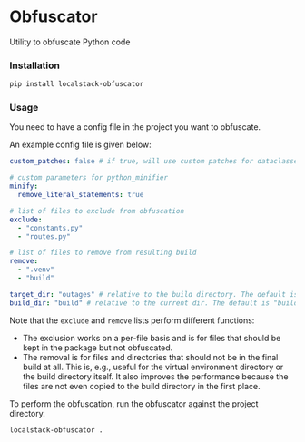 # Obfuscator

Utility to obfuscate Python code

### Installation

```bash
pip install localstack-obfuscator
```

### Usage

You need to have a config file in the project you want to obfuscate.

An example config file is given below:

```yml
custom_patches: false # if true, will use custom patches for dataclasses. Default is false.

# custom parameters for python_minifier
minify:
  remove_literal_statements: true

# list of files to exclude from obfuscation
exclude:
  - "constants.py"
  - "routes.py"

# list of files to remove from resulting build
remove:
  - ".venv"
  - "build"

target_dir: "outages" # relative to the build directory. The default is the same as current dir name
build_dir: "build" # relative to the current dir. The default is "build".
```

Note that the `exclude` and `remove` lists perform different functions:
- The exclusion works on a per-file basis and is for files that should be kept in the package but not obfuscated.
- The removal is for files and directories that should not be in the final build at all.
  This is, e.g., useful for the virtual environment directory or the build directory itself.
  It also improves the performance because the files are not even copied to the build directory in the first place.

To perform the obfuscation, run the obfuscator against the project directory.

```bash
localstack-obfuscator .
```
